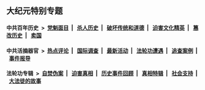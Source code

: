 ## 大纪元特别专题

#### 中共百年历史 &nbsp;>&nbsp; [党魁面目](indexes/nf1176107/README.md?02200430) &nbsp;| &nbsp; [杀人历史](indexes/nf1176106/README.md?02200430) &nbsp;| &nbsp; [破坏传统和道德](indexes/nf1176106/README.md?02200430) &nbsp;| &nbsp; [迫害文化精英](indexes/nf1176111/README.md?02200430) &nbsp;| &nbsp; [篡改历史](indexes/nf1176115/README.md?02200430) &nbsp;| &nbsp; [卖国](indexes/nf1176117/README.md?02200430) 

#### 中共活摘器官 &nbsp;>&nbsp; [热点评论](indexes/nf5879/README.md?02200430) &nbsp;| &nbsp; [国际调查](indexes/nf5947/README.md?02200430) &nbsp;| &nbsp; [最新活动](indexes/nf5883/README.md?02200430) &nbsp;| &nbsp; [法轮功遭遇](indexes/nf5881/README.md?02200430) &nbsp;| &nbsp; [追查案例](indexes/nf5880/README.md?02200430) &nbsp;| &nbsp; [事件报导](indexes/nf5877/README.md?02200430) 

#### 法轮功专辑 &nbsp;>&nbsp; [自焚伪案](indexes/nf5562/README.md?02200430) &nbsp;| &nbsp; [迫害真相](indexes/nf4379/README.md?02200430) &nbsp;| &nbsp; [历史事件回顾](indexes/nf5793/README.md?02200430) &nbsp;| &nbsp; [真相特辑](indexes/nf4389/README.md?02200430) &nbsp;| &nbsp; [社会支持](indexes/nf4386/README.md?02200430) &nbsp;| &nbsp; [大法徒的故事](indexes/nf1147481/README.md?02200430) 


